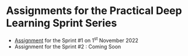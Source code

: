 # Assignments for the Practical Deep Learning Sprint Series

- [Assignment](./Assignment-1-Nov-22.md) for the Sprint #1 on 1<sup>st</sup> November 2022
- Assignment for the Sprint #2 : Coming Soon